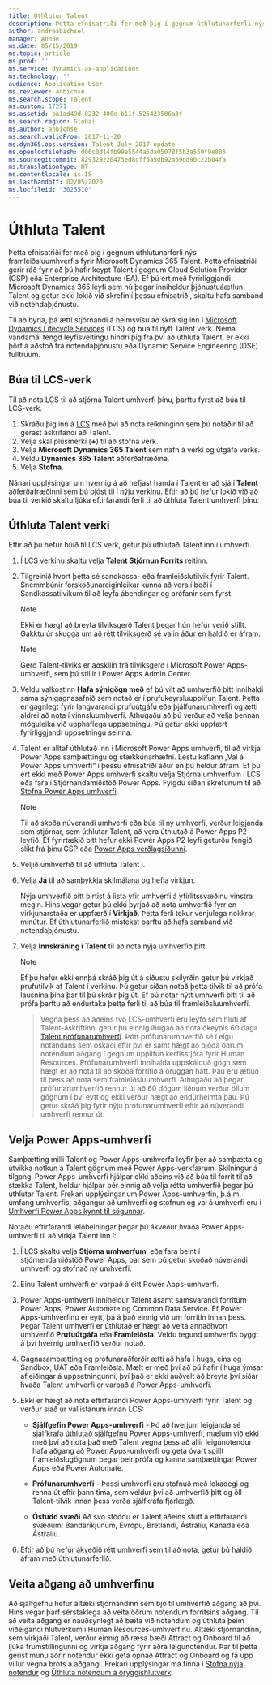 ```yaml
---
title: Úthlutun Talent
description: Þetta efnisatriði fer með þig í gegnum úthlutunarferli nýs umhverfis fyrir Microsoft Dynamics 365 Talent.
author: andreabichsel
manager: AnnBe
ms.date: 05/15/2019
ms.topic: article
ms.prod: ''
ms.service: dynamics-ax-applications
ms.technology: ''
audience: Application User
ms.reviewer: anbichse
ms.search.scope: Talent
ms.custom: 17271
ms.assetid: ba1ad49d-8232-400e-b11f-525423506a3f
ms.search.region: Global
ms.author: anbichse
ms.search.validFrom: 2017-11-20
ms.dyn365.ops.version: Talent July 2017 update
ms.openlocfilehash: d06c0d14fb99e5544a5da05078f5b3a559f9e806
ms.sourcegitcommit: 829329220475ed8cff5a5db92a59dd90c22b04fa
ms.translationtype: HT
ms.contentlocale: is-IS
ms.lasthandoff: 02/05/2020
ms.locfileid: "3025510"
---
```

# <a name="provision-talent"></a>Úthluta Talent

Þetta efnisatriði fer með þig í gegnum úthlutunarferli nýs framleiðsluumhverfis fyrir Microsoft Dynamics 365 Talent. Þetta efnisatriði gerir ráð fyrir að þú hafir keypt Talent í gegnum Cloud Solution Provider (CSP) eða Enterprise Architecture (EA). Ef þú ert með fyrirliggjandi Microsoft Dynamics 365 leyfi sem nú þegar inniheldur þjónustuáætlun Talent og getur ekki lokið við skrefin í þessu efnisatriði, skaltu hafa samband við notendaþjónustu.

Til að byrja, þá ætti stjórnandi á heimsvísu að skrá sig inn í [Microsoft Dynamics Lifecycle Services](https://lcs.dynamics.com) (LCS) og búa til nýtt Talent verk. Nema vandamál tengd leyfisveitingu hindri þig frá því að úthluta Talent, er ekki þörf á aðstoð frá notendaþjónustu eða Dynamic Service Engineering (DSE) fulltrúum.

## <a name="create-an-lcs-project"></a>Búa til LCS-verk
Til að nota LCS til að stjórna Talent umhverfi þínu, þarftu fyrst að búa til LCS-verk.

1. Skráðu þig inn á [LCS](https://lcs.dynamics.com/Logon/Index) með því að nota reikninginn sem þú notaðir til að gerast áskrifandi að Talent.
2. Velja skal plúsmerki (**+**) til að stofna verk.
3. Velja **Microsoft Dynamics 365 Talent** sem nafn á verki og útgáfa verks.
4. Veldu **Dynamics 365 Talent** aðferðafræðina.
5. Velja **Stofna**.

Nánari upplýsingar um hvernig á að hefjast handa í Talent er að sjá í **Talent** aðferðafræðinni sem þú bjóst til í nýju verkinu. Eftir að þú hefur lokið við að búa til verkið skaltu ljúka eftirfarandi ferli til að úthluta Talent umhverfi þínu.

## <a name="provision-a-talent-project"></a>Úthluta Talent verki
Eftir að þú hefur búið til LCS verk, getur þú úthlutað Talent inn í umhverfi.

1. Í LCS verkinu skaltu velja **Talent Stjórnun Forrits** reitinn.
2. Tilgreinið hvort þetta sé sandkassa- eða framleiðslutilvik fyrir Talent. Snemmbúnir forskoðunareiginleikar kunna að vera í boði í Sandkassatilvikum til að leyfa ábendingar og prófanir sem fyrst. 

    > [!NOTE]
    > Ekki er hægt að breyta tilviksgerð Talent þegar hún hefur verið stillt. Gakktu úr skugga um að rétt tilviksgerð sé valin áður en haldið er áfram.

    > [!NOTE]
    > Gerð Talent-tilviks er aðskilin frá tilviksgerð í Microsoft Power Apps-umhverfi, sem þú stillir í Power Apps Admin Center.
3. Veldu valkostinn **Hafa sýnigögn með** ef þú vilt að umhverfið þitt innihaldi sama sýnigagnasafnið sem notað er í prufukeyrsluupplifun Talent. Þetta er gagnlegt fyrir langvarandi prufuútgáfu eða þjálfunarumhverfi og ætti aldrei að nota í vinnsluumhverfi.  Athugaðu að þú verður að velja þennan möguleika við upphaflega uppsetningu. Þú getur ekki uppfært fyrirliggjandi uppsetningu seinna.
4. Talent er alltaf úthlutað inn í Microsoft Power Apps umhverfi, til að virkja Power Apps samþættingu og stækkunarhæfni. Lestu kaflann „Val á Power Apps umhverfi“ í þessu efnisatriði áður en þú heldur áfram. Ef þú ert ekki með Power Apps umhverfi skaltu velja Stjórna umhverfum í LCS eða fara í Stjórnandamiðstöð Power Apps. Fylgdu síðan skrefunum til að [Stofna Power Apps umhverfi](https://docs.microsoft.com/powerapps/administrator/create-environment).

    > [!NOTE]
    > Til að skoða núverandi umhverfi eða búa til ný umhverfi, verður leigjanda sem stjórnar, sem úthlutar Talent, að vera úthlutað á Power Apps P2 leyfið. Ef fyrirtækið þitt hefur ekki Power Apps P2 leyfi geturðu fengið slíkt frá þínu CSP eða [Power Apps verðlagsíðunni](https://powerapps.microsoft.com/pricing/).

5. Veljið umhverfið til að úthluta Talent í.
6. Velja **Já** til að samþykkja skilmálana og hefja virkjun.

    Nýja umhverfið þitt birtist á lista yfir umhverfi á yfirlitssvæðinu vinstra megin. Hins vegar getur þú ekki byrjað að nota umhverfið fyrr en virkjunarstaða er uppfærð í **Virkjað**. Þetta ferli tekur venjulega nokkrar mínútur. Ef úthlutunarferlið mistekst þarftu að hafa samband við notendaþjónustu.

7. Velja **Innskráning í Talent** til að nota nýja umhverfið þitt.

    > [!NOTE]
    > Ef þú hefur ekki ennþá skráð þig út á síðustu skilyrðin getur þú virkjað prufutilvik af Talent í verkinu. Þú getur síðan notað þetta tilvik til að prófa lausnina þína þar til þú skráir þig út. Ef þú notar nýtt umhverfi þitt til að prófa þarftu að endurtaka þetta ferli til að búa til framleiðsluumhverfi.

    > Vegna þess að aðeins tvö LCS-umhverfi eru leyfð sem hluti af Talent-áskriftinni getur þú einnig íhugað að nota ókeypis 60 daga [Talent prófunarumhverfi](https://dynamics.microsoft.com/talent/overview/). Þótt prófunarumhverfið sé í eigu notandans sem óskaði eftir því er samt hægt að bjóða öðrum notendum aðgang í gegnum upplifun kerfisstjóra fyrir Human Resources. Prófunarumhverfi innihalda uppskálduð gögn sem hægt er að nota til að skoða forritið á öruggan hátt. Þau eru ætluð til þess að nota sem framleiðsluumhverfi. Athugaðu að þegar prófunarumhverfið rennur út að 60 dögum liðnum verður öllum gögnum í því eytt og ekki verður hægt að endurheimta þau. Þú getur skráð þig fyrir nýju prófunarumhverfi eftir að núverandi umhverfi rennur út.

## <a name="select-a-power-apps-environment"></a>Velja Power Apps-umhverfi

Samþætting milli Talent og Power Apps-umhverfa leyfir þér að samþætta og útvíkka notkun á Talent gögnum með Power Apps-verkfærum. Skilningur á tilgangi Power Apps-umhverfi hjálpar ekki aðeins við að búa til forrit til að stækka Talent, heldur hjálpar þér einnig að velja rétta umhverfið þegar þú úthlutar Talent. Frekari upplýsingar um Power Apps-umhverfin, þ.á.m. umfang umhverfis, aðgangur að umhverfi og stofnun og val á umhverfi eru í [Umhverfi Power Apps kynnt til sögunnar](https://powerapps.microsoft.com/blog/powerapps-environments/). 

Notaðu eftirfarandi leiðbeiningar þegar þú ákveður hvaða Power Apps-umhverfi til að virkja Talent inn í: 

1. Í LCS skaltu velja **Stjórna umhverfum**, eða fara beint í stjórnendamiðstöð Power Apps, þar sem þú getur skoðað núverandi umhverfi og stofnað ný umhverfi.
2. Einu Talent umhverfi er varpað á eitt Power Apps-umhverfi.
3. Power Apps-umhverfi inniheldur Talent ásamt samsvarandi forritum Power Apps, Power Automate og Common Data Service. Ef Power Apps-umhverfinu er eytt, þá á það einnig við um forritin innan þess. Þegar Talent umhverfi er úthlutað er hægt að veita annaðhvort umhverfið **Prufuútgáfa** eða **Framleiðsla**. Veldu tegund umhverfis byggt á því hvernig umhverfið verður notað. 
4. Gagnasamþætting og prófunaraðferðir ætti að hafa í huga, eins og Sandbox, UAT eða Framleiðsla. Mælt er með því að þú hafir í huga ýmsar afleiðingar á uppsetningunni, því það er ekki auðvelt að breyta því síðar hvaða Talent umhverfi er varpað á Power Apps-umhverfi.
5. Ekki er hægt að nota eftirfarandi Power Apps-umhverfi fyrir Talent og verður síað úr vallistanum innan LCS:
 
    - **Sjálfgefin Power Apps-umhverfi** - Þó að hverjum leigjanda sé sjálfkrafa úthlutað sjálfgefnu Power Apps-umhverfi, mælum við ekki með því að nota það með Talent vegna þess að allir leigunotendur hafa aðgang að Power Apps-umhverfi og geta óvart spillt framleiðslugögnum þegar þeir prófa og kanna samþættingar Power Apps eða Power Automate.
   
    - **Prófunarumhverfi** - Þessi umhverfi eru stofnuð með lokadegi og renna út eftir þann tíma, sem veldur því að umhverfið þitt og öll Talent-tilvik innan þess verða sjálfkrafa fjarlægð.
   
    - **Óstudd svæði** Að svo stöddu er Talent aðeins stutt á eftirfarandi svæðum: Bandaríkjunum, Evrópu, Bretlandi, Ástralíu, Kanada eða Ástralíu.
  
6. Eftir að þú hefur ákveðið rétt umhverfi sem til að nota, getur þú haldið áfram með úthlutunarferlið. 
 
## <a name="grant-access-to-the-environment"></a>Veita aðgang að umhverfinu
Að sjálfgefnu hefur altæki stjórnandinn sem bjó til umhverfið aðgang að því. Hins vegar þarf sérstaklega að veita öðrum notendum forritsins aðgang. Til að veita aðgang er nauðsynlegt að bæta við notendum og úthluta þeim viðeigandi hlutverkum í Human Resources-umhverfinu. Altæki stjórnandinn, sem virkjaði Talent, verður einnig að ræsa bæði Attract og Onboard til að ljúka frumstillingunni og virkja aðgang fyrir aðra leigunotendur.  Þar til þetta gerist munu aðrir notendur ekki geta opnað Attract og Onboard og fá upp villur vegna brots á aðgangi. Frekari upplýsingar má finna í [Stofna nýja notendur](https://docs.microsoft.com/dynamics365/unified-operations/dev-itpro/sysadmin/tasks/create-new-users) og [Úthluta notendum á öryggishlutverk](https://docs.microsoft.com/dynamics365/unified-operations/dev-itpro/sysadmin/tasks/assign-users-security-roles). 
